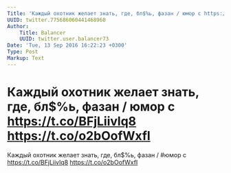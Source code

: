 ```yaml
---
Title: 'Каждый охотник желает знать, где, бл$%ь, фазан / юмор с https://t.co/BFjLiivlq8 https://t.co/o2bOofWxfI'
UUID: twitter.775686060441468960
Author:
    Title: Balancer
    UUID: twitter.user.balancer73
Date: 'Tue, 13 Sep 2016 16:22:23 +0300'
Type: Post
Markup: Text
---
```


# Каждый охотник желает знать, где, бл$%ь, фазан / юмор с https://t.co/BFjLiivlq8 https://t.co/o2bOofWxfI

Каждый охотник желает знать, где, бл$%ь, фазан / #юмор с
https://t.co/BFjLiivlq8 https://t.co/o2bOofWxfI